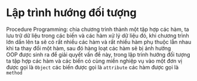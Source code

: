 # Lập trình hướng đối tượng

Procedure Programming: chia chương trình thành một tập hợp các hàm, ta lưu trữ dữ liệu trong các biến và các hàm xử lý dữ liệu đó, khi chương trình lớn dần lên ta sẽ có rất nhiều các hàm và rất nhiều hàm phụ thuộc lẫn nhau khi ta thay đổi một hàm, sau đó hàng loạt các hàm sẽ bị ảnh hưởng <br>
OOP được sinh ra để giải quyết vấn đề này, trong lập trình hướng đối tượng ta tập hợp các hàm và các biến có cùng miền nghiệp vụ vào một đơn vị được gọi là `Object` các biến được gọi là `attribute` các hàm được gọi là `method`  

